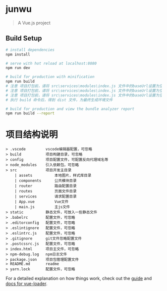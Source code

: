 # junwu

> A Vue.js project

## Build Setup

``` bash
# install dependencies
npm install

# serve with hot reload at localhost:8080
npm run dev

# build for production with minification
npm run build
# 注意 项目打包前，请将 src\services\modules\index.js 文件中的baseUrl设置为空字符串''
# 注意 项目打包前，请将 src\services\modules\index.js 文件中的baseUrl设置为空字符串''
# 注意 项目打包前，请将 src\services\modules\index.js 文件中的baseUrl设置为空字符串''
# 执行 build 命令后，得到 dist 文件，为最终生成环境文件

# build for production and view the bundle analyzer report
npm run build --report
```

# 项目结构说明
    > .vscode         vscode编辑器配置，可忽略
    > build           项目构建目录，可忽略
    > config          项目配置文件，可配置反向代理域名等
    > node_modules    引入依赖包，可忽略
    > src             项目开发主目录
        | assets          本地图片，样式库目录
        | components      公共模块目录
        | router          路由配置目录
        | routes          页面文件目录
        | services        请求配置目录
        | App.vue         Vue文件
        | main.js         主js文件
    > static          静态文件，可放入一些静态文件
    > .babelrc        配置文件，可忽略
    > .editorconfig   配置文件，可忽略
    > .eslintignore   配置文件，可忽略
    > .eslintrc.js    配置文件，可忽略
    > .gitignore      git文件忽略配置文件
    > .postcssrc.js   配置文件，可忽略
    > index.html      项目主文件，可忽略
    > npm-debug.log   npm日志文件
    > package.json    项目包管理配置文件
    > README.md       readme
    > yarn.lock       配置文件，可忽略

For a detailed explanation on how things work, check out the [guide](http://vuejs-templates.github.io/webpack/) and [docs for vue-loader](http://vuejs.github.io/vue-loader).
